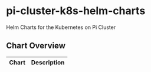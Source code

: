 # pi-cluster-k8s-helm-charts
Helm Charts for the Kubernetes on Pi Cluster
## Chart Overview

| Chart | Description |
| ----- | ----------- |
